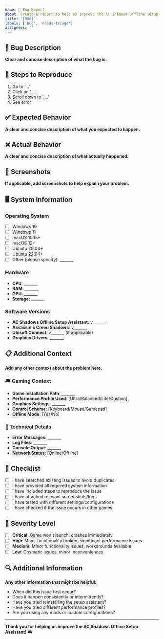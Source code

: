 ```yaml
---
name: 🐛 Bug Report
about: Create a report to help us improve the AC Shadows Offline Setup Assistant
title: '[BUG] '
labels: ['bug', 'needs-triage']
assignees: ''
---
```


## 🐛 Bug Description

**Clear and concise description of what the bug is.**

## 🔄 Steps to Reproduce

1. Go to '...'
2. Click on '....'
3. Scroll down to '....'
4. See error

## ✅ Expected Behavior

**A clear and concise description of what you expected to happen.**

## ❌ Actual Behavior

**A clear and concise description of what actually happened.**

## 📸 Screenshots

**If applicable, add screenshots to help explain your problem.**

## 🖥️ System Information

### Operating System
- [ ] Windows 10
- [ ] Windows 11
- [ ] macOS 10.15+
- [ ] macOS 12+
- [ ] Ubuntu 20.04+
- [ ] Ubuntu 22.04+
- [ ] Other (please specify): _______

### Hardware
- **CPU**: _______
- **RAM**: _______
- **GPU**: _______
- **Storage**: _______

### Software Versions
- **AC Shadows Offline Setup Assistant**: v_______
- **Assassin's Creed Shadows**: v_______
- **Ubisoft Connect**: v_______ (if applicable)
- **Graphics Drivers**: _______

## 📋 Additional Context

**Add any other context about the problem here.**

### 🎮 Gaming Context
- **Game Installation Path**: _______
- **Performance Profile Used**: [Ultra/Balanced/Lite/Custom]
- **Graphics Settings**: _______
- **Control Scheme**: [Keyboard/Mouse/Gamepad]
- **Offline Mode**: [Yes/No]

### 🔧 Technical Details
- **Error Messages**: _______
- **Log Files**: _______
- **Console Output**: _______
- **Network Status**: [Online/Offline]

## 📝 Checklist

- [ ] I have searched existing issues to avoid duplicates
- [ ] I have provided all required system information
- [ ] I have included steps to reproduce the issue
- [ ] I have attached relevant screenshots/logs
- [ ] I have tested with different settings/configurations
- [ ] I have checked if the issue occurs in other games

## 🚨 Severity Level

- [ ] **Critical**: Game won't launch, crashes immediately
- [ ] **High**: Major functionality broken, significant performance issues
- [ ] **Medium**: Minor functionality issues, workarounds available
- [ ] **Low**: Cosmetic issues, minor inconveniences

## 🔍 Additional Information

**Any other information that might be helpful:**

- When did this issue first occur?
- Does it happen consistently or intermittently?
- Have you tried reinstalling the setup assistant?
- Have you tried different performance profiles?
- Are you using any mods or custom configurations?

---

**Thank you for helping us improve the AC Shadows Offline Setup Assistant! 🎮** 